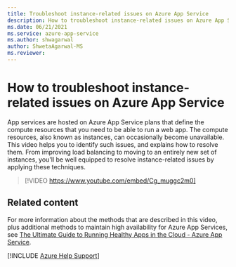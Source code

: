 ```yaml
---
title: Troubleshoot instance-related issues on Azure App Service
description: How to troubleshoot instance-related issues on Azure App Service
ms.date: 06/21/2021
ms.service: azure-app-service
ms.author: shwagarwal
author: ShwetaAgarwal-MS
ms.reviewer: 
---
```

# How to troubleshoot instance-related issues on Azure App Service

App services are hosted on Azure App Service plans that define the compute resources that you need to be able to run a web app. The compute resources, also known as instances, can occasionally become unavailable. This video helps you to identify such issues, and explains how to resolve them. From improving load balancing to moving to an entirely new set of instances, you'll be well equipped to resolve instance-related issues by applying these techniques.

> [!VIDEO https://www.youtube.com/embed/Cg_muggc2m0]

## Related content

For more information about the methods that are described in this video, plus additional methods to maintain high availability for Azure App Services, see [The Ultimate Guide to Running Healthy Apps in the Cloud - Azure App Service](https://azure.github.io/AppService/2020/05/15/Robust-Apps-for-the-cloud.html).

[!INCLUDE [Azure Help Support](../../includes/azure-help-support.md)]
